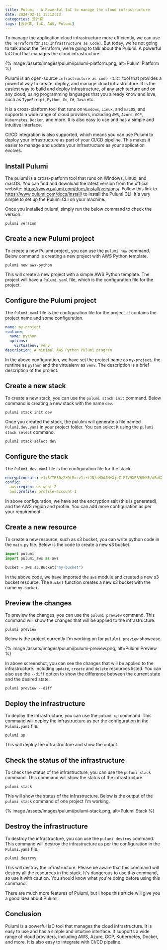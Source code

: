 ```yaml
---
title: Pulumi - A Powerful IaC to manage the cloud infrastructure
date: 2024-02-11 15:12:13
categories: 云计算
tags: [云计算, IaC, AWS, Pulumi]
---
```


To manage the application cloud infrastructure more efficiently, we can use the `Terraform` for `IaC(Infrastructure as Code)`. But today, we're not going to talk about the Terraform, we're going to talk about the Pulumi. A powerful IaC tool that manages the cloud infrastructure.

{% image /assets/images/pulumi/pulumi-platform.png, alt=Pulumi Platform %}

Pulumi is an open-source `infrastructure as code (IaC)` tool that provides a powerful way to create, deploy, and manage cloud infrastructure. It is the easiest way to build and deploy infrastructure, of any architecture and on any cloud, using programming languages that you already know and love, such as `TypeScript`, `Python`, `Go`, `C#`, `Java` etc.

It is a cross-platform tool that runs on `Windows`, `Linux`, and `macOS`, and supports a wide range of cloud providers, including `AWS`, `Azure`, `GCP`, `Kubernetes`, `Docker`, and more. It is also easy to use and has a simple and intuitive interface.

CI/CD integration is also supported, which means you can use Pulumi to deploy your infrastructure as part of your CI/CD pipeline. This makes it easier to manage and update your infrastructure as your application evolves.

## Install Pulumi
The pulumi  is a cross-platform tool that runs on Windows, Linux, and macOS. You can find and download the latest version from the official website: https://www.pulumi.com/docs/install/versions/. Follow this link to https://www.pulumi.com/docs/install/ to install the Pulumi CLI. It's very simple to set up the Pulumi CLI on your machine.

Once you installed pulumi, simply run the below command to check the version:

``` shell
pulumi version
```

## Create a new Pulumi project 

To create a new Pulumi project, you can use the `pulumi new` command. Below command is creating a new project with AWS Python template.

``` shell
pulumi new aws-python
```

This will create a new project with a simple AWS Python template. The project will have a `Pulumi.yaml` file, which is the configuration file for the project.

## Configure the Pulumi project

The `Pulumi.yaml` file is the configuration file for the project. It contains the project name and some configuration.

```yaml
name: my-project
runtime:
  name: python
  options:
    virtualenv: venv
description: A minimal AWS Python Pulumi program
```

In the above configuration, we have set the project name as `my-project`, the runtime as `python` and the virtualenv as `venv`. The description is a brief description of the project.

## Create a new stack

To create a new stack, you can use the `pulumi stack init` command. Below command is creating a new stack with the name `dev`.

``` shell
pulumi stack init dev
```

Once you created the stack, the pululmi will generate a file named `Pulumi.dev.yaml` in your project folder. You can select it using the `pulumi stack select` command.

``` shell
pulumi stack select dev
```

## Configure the stack

The `Pulumi.dev.yaml` file is the configuration file for the stack.

```yaml
encryptionsalt: v1:6YTR30z2X9tM=:v1:+fJN/nMOdJM+XjeZ:P7V9XPB9GHKE/dBuXX1uOCNGwgQztre==
config: 
  aws:region: us-west-2
  aws:profile: profile-account-1
```

In above configuration, we have set the encryption salt (this is generated), and the AWS region and profile. You can add more configuration as per your requirement.

## Create a new resource

To create a new resource, such as s3 bucket, you can write python code in the `main.py` file. Below is the code to create a new s3 bucket.

``` python
import pulumi
import pulumi_aws as aws

bucket = aws.s3.Bucket("my-bucket")
```

In the above code, we have imported the `aws` module and created a new s3 bucket resource. The `Bucket` function creates a new s3 bucket with the name `my-bucket`.

## Preview the changes

To preview the changes, you can use the `pulumi preview` command. This command will show the changes that will be applied to the infrastructure.

``` shell
pulumi preview
```

Below is the project currently I'm working on for `pululmi preview` showcase.

{% image /assets/images/pulumi/pulumi-preview.png, alt=Pulumi Preview %}

In above screenshot, you can see the changes that will be applied to the infrastructure. Including `update`, `create` and `delete` resources listed. You can also use the `--diff` option to show the difference between the current state and the desired state.

``` shell
pulumi preview --diff
```

## Deploy the infrastructure

To deploy the infrastructure, you can use the `pulumi up` command. This command will deploy the infrastructure as per the configuration in the `Pulumi.yaml` file.

``` shell
pulumi up
```

This will deploy the infrastructure and show the output.

## Check the status of the infrastructure

To check the status of the infrastructure, you can use the `pulumi stack` command. This command will show the status of the infrastructure.

``` shell
pulumi stack
``` 

This will show the status of the infrastructure. Below is the output of the `pulumi stack` command of one project I'm working.

{% image /assets/images/pulumi/pulumi-stack.png, alt=Pulumi Stack %}

## Destroy the infrastructure

To destroy the infrastructure, you can use the `pulumi destroy` command. This command will destroy the infrastructure as per the configuration in the `Pulumi.yaml` file.

``` shell
pulumi destroy
```

This will destroy the infrastructure. Please be aware that this command will destroy all the resources in the stack. It's dangerous to use this command, so use it with caution. You should know what you're doing before using this command.

There are much more features of Pulumi, but I hope this article will give you a good idea about Pulumi.

## Conclusion   
Pulumi is a powerful IaC tool that manages the cloud infrastructure. It is easy to use and has a simple and intuitive interface. It supports a wide range of cloud providers, including AWS, Azure, GCP, Kubernetes, Docker, and more. It is also easy to integrate with CI/CD pipeline.
